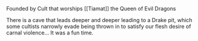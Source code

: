 Founded by Cult that worships [[Tiamat]] the Queen of Evil Dragons

There is a cave that leads deeper and deeper leading to a Drake pit, which some cultists narrowly evade being thrown in to satisfy our flesh desire of carnal violence... It was a fun time.

